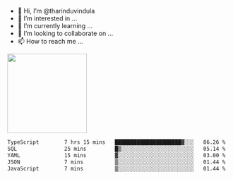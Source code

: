 - 👋 Hi, I’m @tharinduvindula
- 👀 I’m interested in ...
- 🌱 I’m currently learning ...
- 💞️ I’m looking to collaborate on ...
- 📫 How to reach me ...

<!---
tharinduvindula/tharinduvindula is a ✨ special ✨ repository because its `README.md` (this file) appears on your GitHub profile.
You can click the Preview link to take a look at your changes.
--->

<img height="180em" src="https://github-readme-stats.vercel.app/api?username=tharinduvindula&show_icons=true&hide_border=false&&count_private=true&include_all_commits=true" />


<!--START_SECTION:waka-->

```txt
TypeScript        7 hrs 15 mins   █████████████████████▓░░░   86.26 %
SQL               25 mins         █▒░░░░░░░░░░░░░░░░░░░░░░░   05.14 %
YAML              15 mins         ▓░░░░░░░░░░░░░░░░░░░░░░░░   03.00 %
JSON              7 mins          ▒░░░░░░░░░░░░░░░░░░░░░░░░   01.44 %
JavaScript        7 mins          ▒░░░░░░░░░░░░░░░░░░░░░░░░   01.44 %
```

<!--END_SECTION:waka-->
